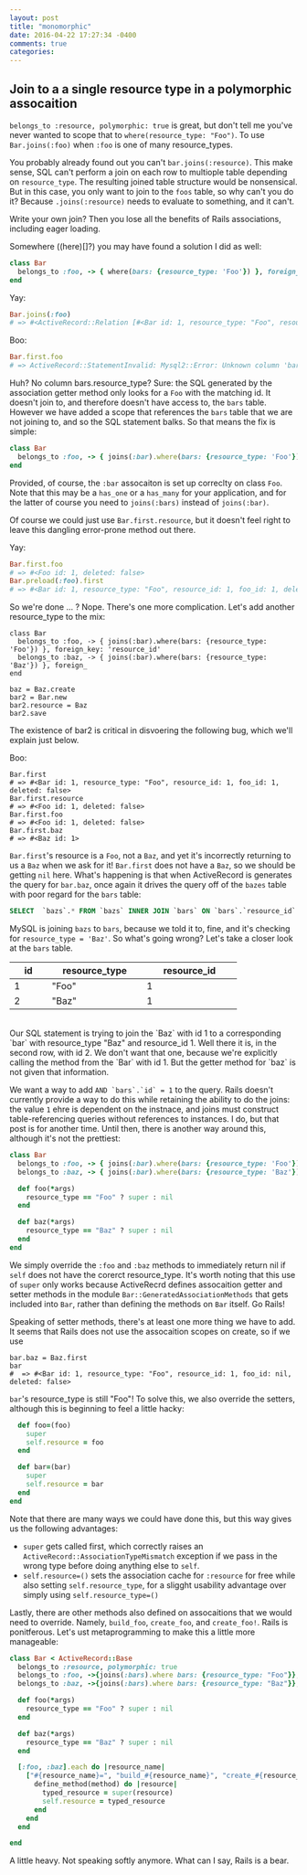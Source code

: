 ```yaml
---
layout: post
title: "monomorphic"
date: 2016-04-22 17:27:34 -0400
comments: true
categories: 
---
```


## Join to a a single resource type in a polymorphic assocaition

`belongs_to :resource, polymorphic: true` is great, but don't tell me you've never wanted to scope that to `where(resource_type: "Foo")`. To use `Bar.joins(:foo)` when `:foo` is one of many resource_types.

You probably already found out you can't `bar.joins(:resource)`. This make sense, SQL can't perform a join on each row to multiople table depending on `resource_type`. The resulting joined table structure would be nonsensical. But in this case, you only want to join to the `foos` table, so why can't you do it?  Because `.joins(:resource)` needs to evaluate to something, and it can't.

Write your own join? Then you lose all the benefits of Rails associations, including eager loading.

Somewhere ((here)[]?) you may have found a solution I did as well:

```ruby
class Bar
  belongs_to :foo, -> { where(bars: {resource_type: 'Foo'}) }, foreign_key: 'resource_id'
end
```

Yay:

```ruby
Bar.joins(:foo)
# => #<ActiveRecord::Relation [#<Bar id: 1, resource_type: "Foo", resource_id: 1, foo_id: 1, deleted: false>]>
```

Boo:

```ruby
Bar.first.foo
# => ActiveRecord::StatementInvalid: Mysql2::Error: Unknown column 'bars.resource_type' in 'where clause': SELECT  `foos`.* FROM `foos` WHERE `foos`.`deleted` = 0 AND `foos`.`id` = 1 AND `bars`.`resource_type` = 'Foo' LIMIT 1
```

Huh? No column bars.resource_type? Sure: the SQL generated by the association getter method only looks for a `Foo` with the matching id. It doesn't join to, and therefore doesn't have access to, the `bars` table. However we have added a scope that references the `bars` table that we are not joining to, and so the SQL statement balks. So that means the fix is simple:

```ruby
class Bar
  belongs_to :foo, -> { joins(:bar).where(bars: {resource_type: 'Foo'}) }, foreign_key: 'resource_id'
end
```

Provided, of course, the `:bar` assocaiton is set up correclty on class `Foo`. Note that this may be a `has_one` or a `has_many` for your application, and for the latter of course you need to `joins(:bars)` instead of `joins(:bar)`.

Of course we could just use `Bar.first.resource`, but it doesn't feel right to leave this dangling error-prone method out there. 

Yay:

```ruby
Bar.first.foo
# => #<Foo id: 1, deleted: false>
Bar.preload(:foo).first
# => #<Bar id: 1, resource_type: "Foo", resource_id: 1, foo_id: 1, deleted: false>
```

So we're done ... ? Nope. There's one more complication. Let's add another resource_type to the mix:

```
class Bar
  belongs_to :foo, -> { joins(:bar).where(bars: {resource_type: 'Foo'}) }, foreign_key: 'resource_id'
  belongs_to :baz, -> { joins(:bar).where(bars: {resource_type: 'Baz'}) }, foreign_
end

baz = Baz.create
bar2 = Bar.new
bar2.resource = Baz
bar2.save
```

The existence of bar2 is critical in disvoering the following bug, which we'll explain just below.

Boo:

```
Bar.first
# => #<Bar id: 1, resource_type: "Foo", resource_id: 1, foo_id: 1, deleted: false>
Bar.first.resource
# => #<Foo id: 1, deleted: false>
Bar.first.foo
# => #<Foo id: 1, deleted: false>
Bar.first.baz
# => #<Baz id: 1>
```

`Bar.first`'s resource is a `Foo`, not a `Baz`, and yet it's incorrectly returning to us a `Baz` when we ask for it! `Bar.first` does not have a `Baz`, so we should be getting `nil` here. What's happening is that when ActiveRecord is generates the query for `bar.baz`, once again it drives the query off of the `bazes` table with poor regard for the `bars` table:

```sql
SELECT  `bazs`.* FROM `bazs` INNER JOIN `bars` ON `bars`.`resource_id` = `bazs`.`id` AND `bars`.`deleted` = 0 AND `bars`.`resource_type` = 'Baz' WHERE `bazs`.`id` = 1 AND `bars`.`resource_type` = 'Baz' LIMIT 1
```

MySQL is joining `bazs` to `bars`, because we told it to, fine, and it's checking for `resource_type = 'Baz'`. So what's going wrong? Let's take a closer look at the `bars` table.

<table>
  <thead>
    <tr>
      <th width="50px">id</th>
      <th width="150px">resource_type</th>
      <th width="150px">resource_id</th>
    </tr>
  </thead>
  <tbody>
    <tr>
      <td>1</td>
      <td>"Foo"</td>
      <td>1</td>
    </tr>
    <tr>
      <td>2</td>
      <td>"Baz"</td>
      <td>1</td>
    </tr>
  </tbody>
</table>
<br/>
Our SQL statement is trying to join the `Baz` with id 1 to a corresponding `bar` with resource_type "Baz" and resource_id 1.  Well there it is, in the second row, with id 2. We don't want that one, because we're explicitly calling the method from the `Bar` with id 1. But the getter method for `baz` is not given that information.

We want a way to add ``AND `bars`.`id` = 1`` to the query. Rails doesn't currently provide a way to do this while retaining the ability to do the joins: the value `1` ehre is dependent on the instnace, and joins must construct table-referencing queries without references to instances. I do, but that post is for another time. Until then, there is another way around this, although it's not the prettiest:

```ruby
class Bar
  belongs_to :foo, -> { joins(:bar).where(bars: {resource_type: 'Foo'}) }, foreign_key: 'resource_id'
  belongs_to :baz, -> { joins(:bar).where(bars: {resource_type: 'Baz'}) }, foreign_

  def foo(*args)
    resource_type == "Foo" ? super : nil
  end

  def baz(*args)
    resource_type == "Baz" ? super : nil
  end
end
```

We simply override the `:foo` and `:baz` methods to immediately return nil if `self` does not have the corerct resource_type. It's worth noting that this use of `super` only works because ActiveRecrd defines assocaition getter and setter methods in the module `Bar::GeneratedAssociationMethods` that gets included into `Bar`, rather than defining the methods on `Bar` itself. Go Rails!

Speaking of setter methods, there's at least one more thing we have to add. It seems that Rails does not use the assocaition scopes on create, so if we use

```
bar.baz = Baz.first
bar
#  => #<Bar id: 1, resource_type: "Foo", resource_id: 1, foo_id: nil, deleted: false>
```

`bar`'s resource_type is still "Foo"! To solve this, we also override the setters, although this is beginning to feel a little hacky:


```ruby
  def foo=(foo)
    super
    self.resource = foo
  end

  def bar=(bar)
    super
    self.resource = bar
  end
end
```

Note that there are many ways we could have done this, but this way gives us the following advantages:

* `super` gets called first, which correctly raises an `ActiveRecord::AssociationTypeMismatch` exception if we pass in the wrong type before doing anything else to `self`.
* `self.resource=()` sets the association cache for `:resource` for free while also setting `self.resource_type`, for a sligght usability advantage over simply using `self.resource_type=()`

Lastly, there are other methods also defined on assocaitions that we would need to override. Namely, `build_foo`, `create_foo`, and `create_foo!`. Rails is ponitferous. Let's ust metaprogramming to make this a little more manageable:

<a name="tl-dr-monomorphic"></a>
```ruby
class Bar < ActiveRecord::Base
  belongs_to :resource, polymorphic: true
  belongs_to :foo, ->{joins(:bars).where bars: {resource_type: "Foo"}}, foreign_key: :resource_id
  belongs_to :baz, ->{joins(:bars).where bars: {resource_type: "Baz"}}, foreign_key: :resource_id

  def foo(*args)
    resource_type == "Foo" ? super : nil
  end

  def baz(*args)
    resource_type == "Baz" ? super : nil
  end

  [:foo, :baz].each do |resource_name|
    ["#{resource_name}=", "build_#{resource_name}", "create_#{resource_name}", "create_#{resource_name}!"].each do |method|
      define_method(method) do |resource|
        typed_resource = super(resource)
        self.resource = typed_resource
      end
    end
  end

end
```

A little heavy. Not speaking softly anymore. What can I say, Rails is a bear.